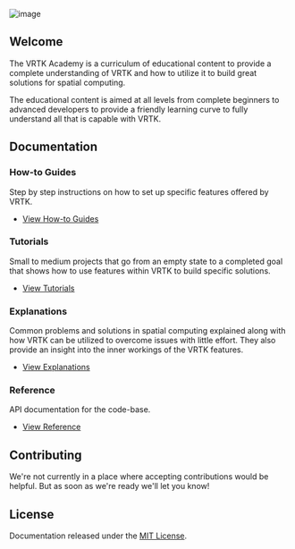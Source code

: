 ![image](https://user-images.githubusercontent.com/1029673/39358522-3d16a6aa-4a0e-11e8-9515-41909f36e70d.png)

## Welcome

The VRTK Academy is a curriculum of educational content to provide a complete understanding of VRTK and how to utilize it to build great solutions for spatial computing.

The educational content is aimed at all levels from complete beginners to advanced developers to provide a friendly learning curve to fully understand all that is capable with VRTK.

## Documentation

### How-to Guides

Step by step instructions on how to set up specific features offered by VRTK.

* [View How-to Guides](Documentation/HowToGuides/README.md)

### Tutorials

Small to medium projects that go from an empty state to a completed goal that shows how to use features within VRTK to build specific solutions.

* [View Tutorials](Documentation/Tutorials/README.md)

### Explanations

Common problems and solutions in spatial computing explained along with how VRTK can be utilized to overcome issues with little effort. They also provide an insight into the inner workings of the VRTK features.

* [View Explanations](Documentation/Explanations/README.md)

### Reference

API documentation for the code-base.

* [View Reference](Documentation/Reference/README.md)

## Contributing

We're not currently in a place where accepting contributions would be helpful. But as soon as we're ready we'll let you know!

## License

Documentation released under the [MIT License].

[MIT License]: LICENSE.md
